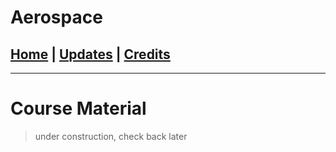 # Aerospace

## [Home](../main/index.md) | [Updates](../main/updates.md) | [Credits](../main/credits.md)

---

# Course Material

> under construction, check back later
